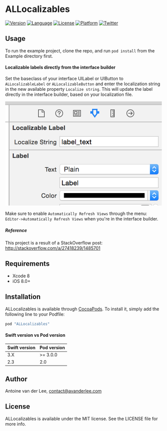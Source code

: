 # ALLocalizables

[![Version](https://img.shields.io/cocoapods/v/ALLocalizables.svg?style=flat)](http://cocoapods.org/pods/ALLocalizables)
[![Language](https://img.shields.io/badge/language-swift3.0-f48041.svg?style=flat)](https://developer.apple.com/swift)
[![License](https://img.shields.io/cocoapods/l/ALLocalizables.svg?style=flat)](http://cocoapods.org/pods/ALLocalizables)
[![Platform](https://img.shields.io/cocoapods/p/ALLocalizables.svg?style=flat)](http://cocoapods.org/pods/ALLocalizables)
[![Twitter](https://img.shields.io/badge/twitter-@twannl-blue.svg?style=flat)](http://twitter.com/twannl)

## Usage

To run the example project, clone the repo, and run `pod install` from the Example directory first.

#### Localizable labels directly from the interface builder

Set the baseclass of your interface UILabel or UIButton to `ALLocalizableLabel` or `ALLocalizableButton` and enter the localization string in the new available property `Localize string`.
This will update the label directly in the interface builder, based on your localization file. 

![Interface Builder property](web/localized_label.png)

Make sure to enable `Automatically Refresh Views` through the menu: `Editor->Automatically Refresh Views` when you're in the interface builder.

##### Reference
This project is a result of a StackOverflow post:
http://stackoverflow.com/a/27418239/1485701

## Requirements
- Xcode 8
- iOS 8.0+

## Installation

ALLocalizables is available through [CocoaPods](http://cocoapods.org). To install
it, simply add the following line to your Podfile:

```ruby
pod "ALLocalizables"
```

#### Swift version vs Pod version
| Swift version | Pod version    |
| ------------- | --------------- |
| 3.X           | >= 3.0.0			|
| 2.3           | 2.0			   |

## Author

Antoine van der Lee, contact@avanderlee.com

## License

ALLocalizables is available under the MIT license. See the LICENSE file for more info.
